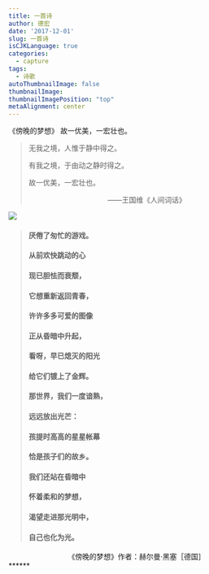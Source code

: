 ```yaml
---
title: 一首诗
author: 德宏
date: '2017-12-01'
slug: 一首诗
isCJKLanguage: true
categories:
  - capture
tags:
  - 诗歌
autoThumbnailImage: false
thumbnailImage: 
thumbnailImagePosition: "top"
metaAlignment: center
---
```

 
《傍晚的梦想》 
故一优美，一宏壮也。
 <!--more-->  
 
> 无我之境，人惟于静中得之。
>
> 有我之境，于由动之静时得之。
>
> 故一优美，一宏壮也。 
>
>  <center> ——王国维《人间词话》</center>

<img src="https://source.unsplash.com/user/dehong1/likes/1600x900">

> #### 厌倦了匆忙的游戏。
> #### 从前欢快跳动的心
> #### 现已胆怯而衰颓，
> #### 它想重新返回青春，
> #### 许许多多可爱的图像
> #### 正从昏暗中升起，
> #### 看呀，早已熄灭的阳光
> #### 给它们镀上了金辉。
> #### 那世界，我们一度谙熟，
> #### 远远放出光芒：
> #### 孩提时高高的星星帐幕
> #### 恰是孩子们的故乡。
> #### 我们还站在昏暗中
> #### 怀着柔和的梦想，
> #### 渴望走进那光明中，
> #### 自己也化为光。

<center> 《傍晚的梦想》作者：赫尔曼·黑塞［德国］</center>
******



